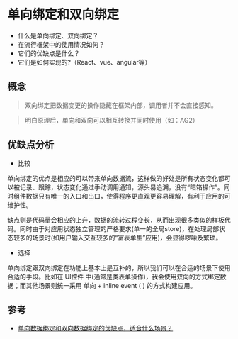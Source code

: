 # 单向绑定和双向绑定

- 什么是单向绑定、双向绑定？
- 在流行框架中的使用情况如何？
- 它们的优缺点是什么？
- 它们是如何实现的?（React、vue、angular等）

## 概念

> 双向绑定把数据变更的操作隐藏在框架内部，调用者并不会直接感知。

> 明白原理后，单向和双向可以相互转换并同时使用（如：AG2）

## 优缺点分析

- 比较

单向绑定的优点是相应的可以带来单向数据流，这样做的好处是所有状态变化都可以被记录、跟踪，状态变化通过手动调用通知，源头易追溯，没有“暗箱操作”。同时组件数据只有唯一的入口和出口，使得程序更直观更容易理解，有利于应用的可维护性。

缺点则是代码量会相应的上升，数据的流转过程变长，从而出现很多类似的样板代码。同时由于对应用状态独立管理的严格要求(单一的全局store)，在处理局部状态较多的场景时(如用户输入交互较多的“富表单型”应用)，会显得啰嗦及繁琐。

- 选择

单向绑定跟双向绑定在功能上基本上是互补的，所以我们可以在合适的场景下使用合适的手段。比如在 UI控件 中(通常是类表单操作)，我会使用双向的方式绑定数据；而其他场景则统一采用 单向 + inline event ( <component msg="msg" on-update="updateMsg(msg)"></component> ) 的方式构建应用。

## 参考

- [单向数据绑定和双向数据绑定的优缺点，适合什么场景？](https://www.zhihu.com/question/49964363)
